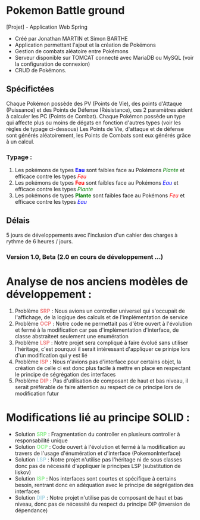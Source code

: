 # Pokemon Battle ground
[Projet] - Application Web Spring
- Créé par Jonathan MARTIN et Simon BARTHE
- Application permettant l'ajout et la création de Pokémons
- Gestion de combats aléatoire entre Pokémons
- Serveur disponible sur TOMCAT connecté avec MariaDB ou MySQL (voir la configuration de connexion)
- CRUD de Pokémons.

## Spécifictées
Chaque Pokémon possède des PV (Points de Vie), des points d'Attaque (Puissance) et des Points de Défense (Résistance), ces 2 paramètres aident à calculer les PC (Points de Combat).
Chaque Pokémon possède un type qui affecte plus ou moins de dégats en fonction d'autres types (voir les règles de typage ci-dessous)
Les Points de Vie, d'attaque et de défense sont générés aléatoirement, les Points de Combats sont eux générés grâce à un calcul.

### Typage : 
1. Les pokémons de types <span style="color:blue">__Eau__</span> sont faibles face au Pokémons <span style="color:green">*Plante*</span> et efficace contre les types <span style="color:red">*Feu*</span>
2. Les pokémons de types <span style="color:red">__Feu__</span> sont faibles face au Pokémons <span style="color:blue">*Eau*</span> et efficace contre les types <span style="color:green">*Plante*</span>
3. Les pokémons de types <span style="color:green">__Plante__</span> sont faibles face au Pokémons <span style="color:red">*Feu*</span> et efficace contre les types <span style="color:blue">*Eau*</span>

## Délais
5 jours de développements avec l'inclusion d'un cahier des charges à rythme de 6 heures / jours.
### Version 1.0, Beta (2.0 en cours de développement ...)

# Analyse de nos anciens modèles de développement :

1. Problème <span style="color:lightcoral">__SRP__</span> : Nous avions un controller universel qui s'occupait de l'affichage, de la logique des calculs et de l'implémentation de service
2. Problème <span style="color:lightcoral">__OCP__</span> : Notre code ne permettait pas d'être ouvert à l'évolution et fermé à la modification car pas d'implémentation d'interface, de classe abstraiteet seulement une enumération
3. Problème <span style="color:lightcoral">__LSP__</span> : Notre projet sera compliqué à faire évolué sans utiliser l'héritage, c'est pourquoi il serait intéressant d'appliquer ce prinipe lors d'un modification qui y est lié
4. Problème <span style="color:lightcoral">__ISP__</span> : Nous n'avions pas d'interface pour certains objet, la création de celle ci est donc plus facile à mettre en place en respectant le principe de ségrégation des interfaces
5. Problème <span style="color:lightcoral">__DIP__</span> : Pas d'utilisation de composant de haut et bas niveau, il serait préférable de faire attention au respect de ce principe lors de modification futur

# Modifications lié au principe SOLID :
- Solution <span style="color:lightgreen">__SRP__</span> : Fragmentation du controller en plusieurs controller à responsabilité unique 
- Solution <span style="color:lightgreen">__OCP__</span> : Code ouvert à l'évolution et fermé à la modification au travers de l'usage d'énumération et d'interface (PokemonInterface)
- Solution <span style="color:lightblue">__LSP__</span> : Notre projet n'utilise pas l'héritage ni de sous classes donc pas de nécessité d'appliquer le principes LSP (substitution de liskov)
- Solution <span style="color:lightgreen">__ISP__</span> : Nos interfaces sont courtes et spécifique à certains besoin, rentrant donc en adéquation avec le principe de ségrégation des interfaces
- Solution <span style="color:lightblue">__DIP__</span> : Notre projet n'utilise pas de composant de haut et bas niveau, donc pas de nécessité du respect du principe DIP (inversion de dépendance)
